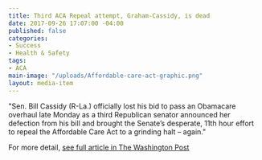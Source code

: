 ```yaml
---
title: Third ACA Repeal attempt, Graham-Cassidy, is dead
date: 2017-09-26 17:07:00 -04:00
published: false
categories:
- Success
- Health & Safety
tags:
- ACA
main-image: "/uploads/Affordable-care-act-graphic.png"
layout: media-item
---
```


"Sen. Bill Cassidy (R-La.) officially lost his bid to pass an Obamacare overhaul late Monday as a third Republican senator announced her defection from his bill and brought the Senate’s desperate, 11th hour effort to repeal the Affordable Care Act to a grinding halt – again."

For more detail, [see full article in The Washington Post](https://www.washingtonpost.com/news/powerpost/paloma/the-health-202/2017/09/26/the-health-202-obamacare-repeal-appears-dead-again/59c9375830fb0468cea81b2b/?utm_term=.047eea0e0aa8) 
